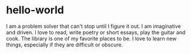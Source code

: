 # hello-world
I am a problem solver that can't stop until I figure it out. I am imaginative and driven. I love to read, write poetry or short essays, play the guitar and cook. The library is one of my favorite places to be. I love to learn new things, especially if they are difficult or obscure.
